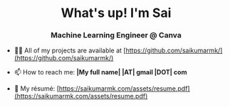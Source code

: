 <h1 align="center">What's up! I'm Sai</h1>
<h3 align="center">Machine Learning Engineer @ Canva</h3>

- 👨‍💻 All of my projects are available at [https://github.com/saikumarmk/](https://github.com/saikumarmk/)

- 📫 How to reach me: **|My full name| |AT| gmail |DOT| com**

- 📄 My résumé: [https://saikumarmk.com/assets/resume.pdf](https://saikumarmk.com/assets/resume.pdf)
